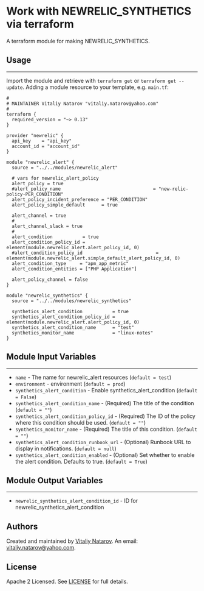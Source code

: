 # Work with NEWRELIC_SYNTHETICS via terraform

A terraform module for making NEWRELIC_SYNTHETICS.


## Usage
----------------------
Import the module and retrieve with ```terraform get``` or ```terraform get --update```. Adding a module resource to your template, e.g. `main.tf`:

```
#
# MAINTAINER Vitaliy Natarov "vitaliy.natarov@yahoo.com"
#
terraform {
  required_version = "~> 0.13"
}

provider "newrelic" {
  api_key    = "api_key"
  account_id = "account_id"
}

module "newrelic_alert" {
  source = "../../modules/newrelic_alert"

  # vars for newrelic_alert_policy
  alert_policy = true
  #alert_policy_name                                  = "new-relic-policy-PER_CONDITION"
  alert_policy_incident_preference = "PER_CONDITION"
  alert_policy_simple_default      = true

  alert_channel = true
  #
  alert_channel_slack = true
  #
  alert_condition           = true
  alert_condition_policy_id = element(module.newrelic_alert.alert_policy_id, 0)
  #alert_condition_policy_id                           = element(module.newrelic_alert.simple_default_alert_policy_id, 0)
  alert_condition_type     = "apm_app_metric"
  alert_condition_entities = ["PHP Application"]

  alert_policy_channel = false
}

module "newrelic_synthetics" {
  source = "../../modules/newrelic_synthetics"

  synthetics_alert_condition           = true
  synthetics_alert_condition_policy_id = element(module.newrelic_alert.alert_policy_id, 0)
  synthetics_alert_condition_name      = "test"
  synthetics_monitor_name              = "linux-notes"
}

```

## Module Input Variables
----------------------
- `name` - The name for newrelic_alert resources (`default = test`)
- `environment` - environment (`default = prod`)
- `synthetics_alert_condition` - Enable synthetics_alert_condition (`default = False`)
- `synthetics_alert_condition_name` - (Required) The title of the condition (`default = ""`)
- `synthetics_alert_condition_policy_id` - (Required) The ID of the policy where this condition should be used. (`default = ""`)
- `synthetics_monitor_name` -  (Required) The title of this condition. (`default = ""`)
- `synthetics_alert_condition_runbook_url` - (Optional) Runbook URL to display in notifications. (`default = null`)
- `synthetics_alert_condition_enabled` - (Optional) Set whether to enable the alert condition. Defaults to true. (`default = True`)

## Module Output Variables
----------------------
- `newrelic_synthetics_alert_condition_id` - ID for newrelic_synthetics_alert_condition


## Authors

Created and maintained by [Vitaliy Natarov](https://github.com/SebastianUA). An email: [vitaliy.natarov@yahoo.com](vitaliy.natarov@yahoo.com).

## License

Apache 2 Licensed. See [LICENSE](https://github.com/SebastianUA/terraform/blob/master/LICENSE) for full details.
